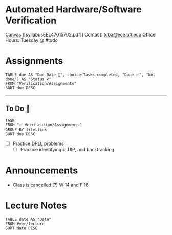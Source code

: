 # Automated Hardware/Software Verification
[Canvas](https://ufl.instructure.com/courses/465733)
[[syllabusEEL47015702.pdf]]
Contact: tuba@ece.ufl.edu
Office Hours: Tuesday @ #todo

# Assignments
```dataview
TABLE due AS "Due Date 📅", choice(Tasks.completed, "Done ✅", "Not done") AS "Status ✔"
FROM "Verification/Assignments"
SORT due DESC
```

***
## To Do 📑
```dataview
TASK
FROM "✅ Verification/Assignments"
GROUP BY file.link
SORT due DESC
```
- [ ] Practice DPLL problems
	- [ ] Practice identifying $\kappa$, UIP, and backtracking

# Announcements
- Class is cancelled (?) W 14 and F 16

# Lecture Notes
```dataview
TABLE date AS "Date"
FROM #ver/lecture 
SORT date DESC
```
